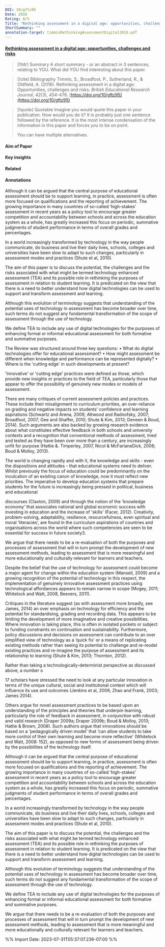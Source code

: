 ```yaml
---
DOI: 10/gftz95
Date: 2016
Rating: 0/5
Title: "Rethinking assessment in a digital age: opportunities, challenges and risks"
ShortSummary: ""
annotation-target: timmisRethinkingAssessmentDigital2016.pdf
---
```



#### [Rethinking assessment in a digital age: opportunities, challenges and risks](timmisRethinkingAssessmentDigital2016.pdf)




> [!tldr] Summary
> A short summary - or an abstract in 3 sentences, relating to YOU. What did YOU find interesting about this paper. 

> [!cite] Bibliography
>Timmis, S., Broadfoot, P., Sutherland, R., & Oldfield, A. (2016). Rethinking assessment in a digital age: Opportunities, challenges and risks. _British Educational Research Journal_, _42_(3), 454–476. [https://doi.org/10/gftz95](https://doi.org/10/gftz95)

> [!quote] Quotable
> Imagine you would quote this paper in your publication. How would you do it? It is probably just one sentence followed by the reference. It is the most intense condensation of the information in this paper and forces you to be on point. 
> 
> You can have multiple alternatives. 


#### Aim of Paper


#### Key insights 


#### Related

#### Annotations


Although it can be argued that the central purpose of educational assessment should be to support learning, in practice, assessment is often more focused on qualifications and the reporting of achievement. The growing importance in many countries of so-called ‘high-stakes’ assessment in recent years as a policy tool to encourage greater competition and accountability between schools and across the education system as a whole, has greatly increased this focus on periodic, summative judgments of student performance in terms of overall grades and percentages. 

 

In a world increasingly transformed by technology in the way people communicate, do business and live their daily lives, schools, colleges and universities have been slow to adapt to such changes, particularly in assessment modes and practices (Shute et al, 2010). 

 

The aim of this paper is to discuss the potential, the challenges and the risks associated with what might be termed technology enhanced assessment (TEA) and its possible role in rethinking the purposes of assessment in relation to student learning. It is predicated on the view that there is a need to better understand how digital technologies can be used to support and transform assessment and learning. 

 

Although this evolution of terminology suggests that understanding of the potential uses of technology in assessment has become broader over time, such terms do not suggest any fundamental transformation of the scope of assessment through the use of technology. 

 

We define TEA to include any use of digital technologies for the purposes of enhancing formal or informal educational assessment for both formative and summative purposes. 

 

The Review was structured around three key questions: • What do digital technologies offer for educational assessment? • How might assessment be different when knowledge and performance can be represented digitally? • Where is the 'cutting edge' in such developments at present? 

 

'Innovative' or 'cutting edge' practices were defined as those, which provide new insights or practices to the field of TEA, particularly those that appear to offer the possibility of genuinely new modes or models of assessment. 

 

There are many critiques of current assessment policies and practices. These include their misalignment to curriculum priorities, an over-reliance on grading and negative impacts on students’ confidence and learning aspirations (Schwartz and Arena, 2009; Attwood and Radnofsky, 2007; Broadfoot, 2007; Gee and Shaffer, 2010; Shute & Kim, 2013; Deneen & Boud, 2014). Such arguments are also backed by growing research evidence about what constitutes effective feedback in both schools and university contexts and a recognition that conventional methods of assessment, tried and tested as they have been over more than a century, are increasingly unfit for purpose (Hattie &. Timperley, 2007, Nicol & McFarlaneDick, 2006; Boud & Molloy, 2013). 

 

The world is changing rapidly and with it, the knowledge and skills - even the dispositions and attitudes - that educational systems need to deliver. Whilst previously the focus of education could be predominantly on the inculcation of an existing canon of knowledge, now it must reflect new priorities. The imperative to develop education systems that prepare students for the future is increasingly being pressed in political, business and educational 

 

discourses (Claxton, 2009) and through the notion of the 'knowledge economy' that associates national and global economic success with investing in education and the increase of 'skills' (Facer, 2012). Creativity, problem-solving, adaptability, resilience, resourcefulness, even spiritual and moral ‘literacies’, are found in the curriculum aspirations of countries and organisations across the world where such competencies are seen to be essential for success in future society3. 

 

We argue that there needs to be a re-evaluation of both the purposes and processes of assessment that will in turn prompt the development of new assessment methods, leading to assessment that is more meaningful and more educationally and culturally relevant for learners and teachers. 

 

Despite the belief that the use of technology for assessment could become a major agent for change within the education system (Mansell, 2009) and a growing recognition of the potential of technology in this respect, the implementation of genuinely innovative assessment practices using technological affordances appears to remain narrow in scope (Mogey, 2011; Whitelock and Watt, 2008, Beevers, 2011). 

 

Critiques in the literature suggest (as with assessment more broadly, see James, 2014) an over emphasis on technology for efficiency and the potential for standardising, grading and recording data. This appears to be limiting the development of more imaginative and creative possibilities. Where innovation is taking place, this is often in isolated pockets or subject to funding constraints on continuation and sustainability. Furthermore, policy discussions and decisions on assessment can contribute to an over simplified view of technology as a ‘quick fix’ or a means of replicating existing methods rather than seeing its potential to challenge and re-model existing practices and re-imagine the purpose of assessment and its relationship to learning (Shute & Kim, 2013; Thornton, 2012). 

 

Rather than taking a technologically-determinist perspective as discussed above, a number o 

 

17 scholars have stressed the need to look at any particular innovation in terms of the unique cultural, social and institutional context which will influence its use and outcomes (Jenkins et al, 2006; Zhao and Frank, 2003; James 2014). 

 

Others argue for novel assessment practices to be based upon an understanding of the principles and theories that underpin learning, particularly the role of feedback in assessment, in conjunction with robust and valid research (Draper 2009a; Draper 2009b; Boud & Molloy, 2013; Hattie & Brown, 2008). Such authors argue that innovations should be based on a 'pedagogically driven model’ that ‘can allow students to take more control of their own learning and become more reflective' (Whitelock and Watt, 2008: 152), as opposed to new forms of assessment being driven by the possibilities of the technology itself. 

 

Although it can be argued that the central purpose of educational assessment should be to support learning, in practice, assessment is often more focused on qualifications and the reporting of achievement. The growing importance in many countries of so-called ‘high-stakes’ assessment in recent years as a policy tool to encourage greater competition and accountability between schools and across the education system as a whole, has greatly increased this focus on periodic, summative judgments of student performance in terms of overall grades and percentages. 

 

In a world increasingly transformed by technology in the way people communicate, do business and live their daily lives, schools, colleges and universities have been slow to adapt to such changes, particularly in assessment modes and practices (Shute et al, 2010). 

 

The aim of this paper is to discuss the potential, the challenges and the risks associated with what might be termed technology enhanced assessment (TEA) and its possible role in rethinking the purposes of assessment in relation to student learning. It is predicated on the view that there is a need to better understand how digital technologies can be used to support and transform assessment and learning. 

 

Although this evolution of terminology suggests that understanding of the potential uses of technology in assessment has become broader over time, such terms do not suggest any fundamental transformation of the scope of assessment through the use of technology. 

 

We define TEA to include any use of digital technologies for the purposes of enhancing formal or informal educational assessment for both formative and summative purposes. 

 

We argue that there needs to be a re-evaluation of both the purposes and processes of assessment that will in turn prompt the development of new assessment methods, leading to assessment that is more meaningful and more educationally and culturally relevant for learners and teachers. 

 




%% Import Date: 2023-07-31T05:37:07.236-07:00 %%
